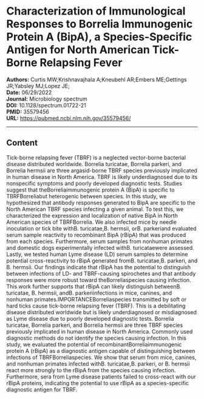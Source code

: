 # Characterization of Immunological Responses to Borrelia Immunogenic Protein A (BipA), a Species-Specific Antigen for North American Tick-Borne Relapsing Fever

**Authors:** Curtis MW;Krishnavajhala A;Kneubehl AR;Embers ME;Gettings JR;Yabsley MJ;Lopez JE;  
**Date:** 06/29/2022  
**Journal:** Microbiology spectrum  
**DOI:** 10.1128/spectrum.01722-21  
**PMID:** 35579456  
**URL:** https://pubmed.ncbi.nlm.nih.gov/35579456/

---

## Content

Tick-borne relapsing fever (TBRF) is a neglected vector-borne bacterial disease distributed worldwide. Borrelia turicatae, Borrelia parkeri, and Borrelia hermsii are three argasid-borne TBRF species previously implicated in human disease in North America. TBRF is likely underdiagnosed due to its nonspecific symptoms and poorly developed diagnostic tests. Studies suggest that theBorreliaimmunogenic protein A (BipA) is specific to TBRFBorreliabut heterogenic between species. In this study, we hypothesized that antibody responses generated to BipA are specific to the North American TBRF species infecting a given animal. To test this, we characterized the expression and localization of native BipA in North American species of TBRFBorrelia. We also infected mice by needle inoculation or tick bite withB. turicatae,B. hermsii, orB. parkeriand evaluated serum sample reactivity to recombinant BipA (rBipA) that was produced from each species. Furthermore, serum samples from nonhuman primates and domestic dogs experimentally infected withB. turicataewere assessed. Lastly, we tested human Lyme disease (LD) serum samples to determine potential cross-reactivity to rBipA generated fromB. turicatae,B. parkeri, and B. hermsii. Our findings indicate that rBipA has the potential to distinguish between infections of LD- and TBRF-causing spirochetes and that antibody responses were more robust toward theBorreliaspecies causing infection. This work further supports that rBipA can likely distinguish betweenB. turicatae, B. hermsii, andB. parkeriinfections in mice, canines, and nonhuman primates.IMPORTANCEBorreliaspecies transmitted by soft or hard ticks cause tick-borne relapsing fever (TBRF). This is a debilitating disease distributed worldwide but is likely underdiagnosed or misdiagnosed as Lyme disease due to poorly developed diagnostic tests. Borrelia turicatae, Borrelia parkeri, and Borrelia hermsii are three TBRF species previously implicated in human disease in North America. Commonly used diagnostic methods do not identify the species causing infection. In this study, we evaluated the potential of recombinantBorreliaimmunogenic protein A (rBipA) as a diagnostic antigen capable of distinguishing between infections of TBRFBorreliaspecies. We show that serum from mice, canines, and nonhuman primates infected withB. turicatae,B. parkeri, or B. hermsii react more strongly to the rBipA from the species causing infection. Furthermore, sera from Lyme disease patients failed to cross-react with our rBipA proteins, indicating the potential to use rBipA as a species-specific diagnostic antigen for TBRF.
